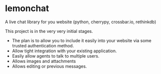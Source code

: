 # lemonchat
A live chat library for you website (python, cherrypy, crossbar.io, rethinkdb)

This project is in the very very initial stages.


* The plan is to allow you to include it easily into your website via some trusted authentication method.
* Allow tight integration with your existing application.
* Easily allow agents to talk to multiple users. 
* Allows images and attachments
* Allows editing or previous messages.

